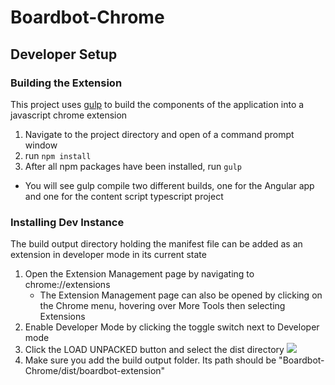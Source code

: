 # Boardbot-Chrome

<!-- # Table of Contents
- [Developer Setup](#Developer-Setup)
  - [Building the Extension](#Building-the-Extension)
  - [Installing Dev Instance in Chrome](#Installing-Dev-Instance-in-Chrome) -->

## Developer Setup

### Building the Extension
 This project uses [gulp](https://gulpjs.com/) to build the components of the application into a javascript chrome extension

 1. Navigate to the project directory and open of a command prompt window
 2. run `npm install`
 3. After all npm packages have been installed, run `gulp`
 
 - You will see gulp compile two different builds, one for the Angular app and one for the content script typescript project

### Installing Dev Instance
 The build output directory holding the manifest file can be added as an extension in developer mode in its current state

1. Open the Extension Management page by navigating to chrome://extensions
    * The Extension Management page can also be opened by clicking on the Chrome menu, hovering over More Tools then selecting Extensions
2. Enable Developer Mode by clicking the toggle switch next to Developer mode
3. Click the LOAD UNPACKED button and select the dist directory
![](https://developer.chrome.com/static/images/get_started/load_extension.png "")
4. Make sure you add the build output folder. Its path should be "Boardbot-Chrome/dist/boardbot-extension"

